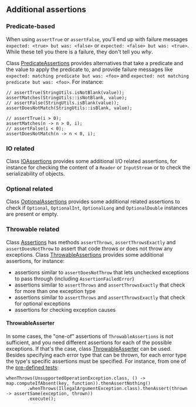 <head>
  <title>Additional assertions</title>
</head>

## Additional assertions

### Predicate-based

When using `assertTrue` or `assertFalse`, you'll end up with failure messages `expected: <true> but was: <false>` or `expected: <false> but was: <true>`. While these tell you there is a failure, they don't tell you _why_.

Class [PredicateAssertions](apidocs/com/github/robtimus/junit/support/PredicateAssertions.html) provides alternatives that take a predicate and the value to apply the predicate to, and provide failure messages like `expected: matching predicate but was: <foo>` and `expected: not matching predicate but was: <foo>`. For instance:

```
// assertTrue(StringUtils.isNotBlank(value));
assertMatches(StringUtils::isNotBlank, value);
// assertFalse(StringUtils.isBlank(value));
assertDoesNotMatch(StringUtils::isBlank, value);

// assertTrue(i > 0);
assertMatches(n -> n > 0, i);
// assertFalse(i < 0);
assertDoesNotMatch(n -> n < 0, i);
```

### IO related

Class [IOAssertions](apidocs/com/github/robtimus/junit/support/IOAssertions.html) provides some additional I/O related assertions, for instance for checking the content of a `Reader` or `InputStream` or to check the serializability of objects.

### Optional related

Class [OptionalAssertions](apidocs/com/github/robtimus/junit/support/OptionalAssertions.html) provides some additional related assertions to check if `Optional`, `OptionalInt`, `OptionalLong` and `OptionalDouble` instances are present or empty.

### Throwable related

Class [Assertions](https://junit.org/junit5/docs/current/api/org.junit.jupiter.api/org/junit/jupiter/api/Assertions.html) has methods `assertThrows`, `assertThrowsExactly` and `assertDoesNotThrow` to assert that code throws or does not throw any exceptions. Class [ThrowableAssertions](apidocs/com/github/robtimus/junit/support/ThrowableAssertions.html) provides some additional assertions, for instance:

* assertions similar to `assertDoesNotThrow` that lets unchecked exceptions to pass through (including `AssertionFailedError`)
* assertions similar to `assertThrows` and `assertThrowsExactly` that check for more than one exception type
* assertions similar to `assertThrows` and `assertThrowsExactly` that check for optional exceptions
* assertions for checking exception causes

#### ThrowableAsserter

In some cases, the "one-of" assertions of `ThrowableAssertions` is not sufficient, and you need different assertions for each of the possible exceptions. If that's the case, class [ThrowableAsserter](apidocs/com/github/robtimus/junit/support/ThrowableAsserter.html) can be used. Besides specifying each error type that can be thrown, for each error type the type's specific assertions must be specified. For instance, from one of the [pre-defined tests](pre-defined-tests.html):

```
whenThrows(UnsupportedOperationException.class, () -> map.computeIfAbsent(key, function)).thenAssertNothing()
        .whenThrows(IllegalArgumentException.class).thenAssert(thrown -> assertSame(exception, thrown))
        .execute();
```
